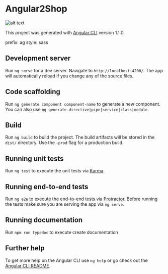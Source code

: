 # Angular2Shop

![alt text](https://github.com/andregaertner/angular2-shop/blob/master/src/assets/screenshot.png)


This project was generated with [Angular CLI](https://github.com/angular/angular-cli) version 1.1.0.

prefix: ag
style: sass

## Development server

Run `ng serve` for a dev server. Navigate to `http://localhost:4200/`. The app will automatically reload if you change any of the source files.

## Code scaffolding

Run `ng generate component component-name` to generate a new component. You can also use `ng generate directive|pipe|service|class|module`.

## Build

Run `ng build` to build the project. The build artifacts will be stored in the `dist/` directory. Use the `-prod` flag for a production build.

## Running unit tests

Run `ng test` to execute the unit tests via [Karma](https://karma-runner.github.io).

## Running end-to-end tests

Run `ng e2e` to execute the end-to-end tests via [Protractor](http://www.protractortest.org/).
Before running the tests make sure you are serving the app via `ng serve`.

## Running documentation
Run `npm run typedoc` to execute create documentation
## Further help

To get more help on the Angular CLI use `ng help` or go check out the [Angular CLI README](https://github.com/angular/angular-cli/blob/master/README.md).
